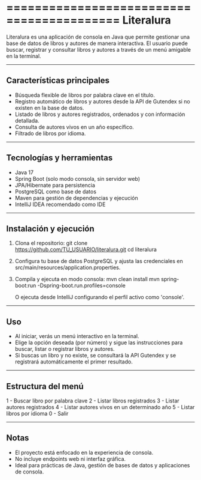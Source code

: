 ==========================================
Literalura 
==========================================

Literalura es una aplicación de consola en Java que permite gestionar una base de datos de libros y autores de manera interactiva. El usuario puede buscar, registrar y consultar libros y autores a través de un menú amigable en la terminal.

------------------------------------------
Características principales
------------------------------------------
- Búsqueda flexible de libros por palabra clave en el título.
- Registro automático de libros y autores desde la API de Gutendex si no existen en la base de datos.
- Listado de libros y autores registrados, ordenados y con información detallada.
- Consulta de autores vivos en un año específico.
- Filtrado de libros por idioma.

------------------------------------------
Tecnologías y herramientas
------------------------------------------
- Java 17
- Spring Boot (solo modo consola, sin servidor web)
- JPA/Hibernate para persistencia
- PostgreSQL como base de datos
- Maven para gestión de dependencias y ejecución
- IntelliJ IDEA recomendado como IDE

------------------------------------------
Instalación y ejecución
------------------------------------------
1. Clona el repositorio:
   git clone https://github.com/TU_USUARIO/literalura.git
   cd literalura

2. Configura tu base de datos PostgreSQL y ajusta las credenciales en src/main/resources/application.properties.

3. Compila y ejecuta en modo consola:
   mvn clean install
   mvn spring-boot:run -Dspring-boot.run.profiles=console

   O ejecuta desde IntelliJ configurando el perfil activo como 'console'.

------------------------------------------
Uso
------------------------------------------
- Al iniciar, verás un menú interactivo en la terminal.
- Elige la opción deseada (por número) y sigue las instrucciones para buscar, listar o registrar libros y autores.
- Si buscas un libro y no existe, se consultará la API Gutendex y se registrará automáticamente el primer resultado.

------------------------------------------
Estructura del menú
------------------------------------------
1 - Buscar libro por palabra clave
2 - Listar libros registrados
3 - Listar autores registrados
4 - Listar autores vivos en un determinado año
5 - Listar libros por idioma
0 - Salir

------------------------------------------
Notas
------------------------------------------
- El proyecto está enfocado en la experiencia de consola.
- No incluye endpoints web ni interfaz gráfica.
- Ideal para prácticas de Java, gestión de bases de datos y aplicaciones de consola.
